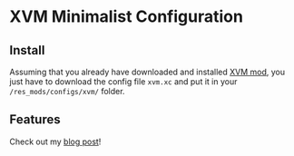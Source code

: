 # XVM Minimalist Configuration
## Install
Assuming that you already have downloaded and installed [XVM mod](http://www.modxvm.com/), you just have to download the config file `xvm.xc` and put it in your `/res_mods/configs/xvm/` folder.
## Features
Check out my [blog post](http://nbyim.com/wot-xvm-minimalist-configuration/)!
